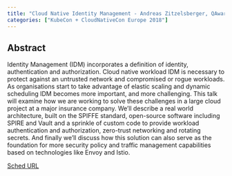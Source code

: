 ```yaml
---
title: "Cloud Native Identity Management - Andreas Zitzelsberger, QAware GmbH & Andrew Jessup, Scytale Inc. (Intermediate Skill Level) (Slides Attached)"
categories: ["KubeCon + CloudNativeCon Europe 2018"]
---
```


## Abstract

Identity Management (IDM) incorporates a definition of identity, authentication and authorization. Cloud native workload IDM is necessary to protect against an untrusted network and compromised or rogue workloads. As organisations start to take advantage of elastic scaling and dynamic scheduling IDM becomes more important, and more challenging.  This talk will examine how we are working to solve these challenges in a large cloud project at a major insurance company.  We’ll describe a real world architecture, built on the SPIFFE standard, open-source software including SPIRE and Vault and a sprinkle of custom code to provide workload authentication and authorization, zero-trust networking and rotating secrets. And finally we’ll discuss how this solution can also serve as the foundation for more security policy and traffic management capabilities based on technologies like Envoy and Istio.

[Sched URL](https://kccnceu18.sched.com/event/ca2fc68bac2e488839de8a28d96cfbe5)

